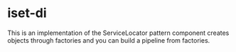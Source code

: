 # iset-di
This is an implementation of the ServiceLocator pattern component creates objects through factories and you can build a pipeline from factories.
